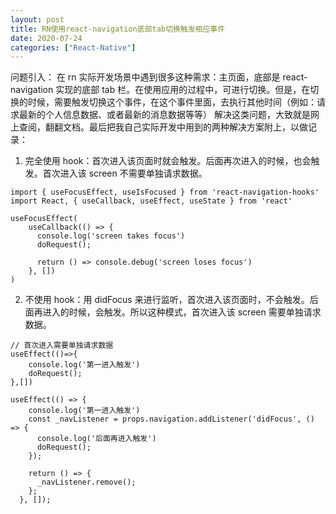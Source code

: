 ```yaml
---
layout: post
title: RN使用react-navigation底部tab切换触发相应事件
date: 2020-07-24
categories: ["React-Native"]
---
```


问题引入：
在 rn 实际开发场景中遇到很多这种需求：主页面，底部是 react-navigation 实现的底部 tab 栏。在使用应用的过程中，可进行切换。但是，在切换的时候，需要触发切换这个事件，在这个事件里面，去执行其他时间（例如：请求最新的个人信息数据、或者最新的消息数据等等）
解决这类问题，大致就是网上查阅，翻翻文档。最后把我自己实际开发中用到的两种解决方案附上，以做记录：

1. 完全使用 hook：首次进入该页面时就会触发。后面再次进入的时候，也会触发。首次进入该 screen 不需要单独请求数据。

```
import { useFocusEffect, useIsFocused } from 'react-navigation-hooks'
import React, { useCallback, useEffect, useState } from 'react'

useFocusEffect(
    useCallback(() => {
      console.log('screen takes focus')
      doRequest();

      return () => console.debug('screen loses focus')
    }, [])
)
```

2. 不使用 hook：用 didFocus 来进行监听，首次进入该页面时，不会触发。后面再进入的时候，会触发。所以这种模式，首次进入该 screen 需要单独请求数据。

```
// 首次进入需要单独请求数据
useEffect(()=>{
    console.log('第一进入触发')
    doRequest();
},[])

useEffect(() => {
    console.log('第一进入触发')
    const _navListener = props.navigation.addListener('didFocus', () => {
      console.log('后面再进入触发')
      doRequest();
    });

    return () => {
      _navListener.remove();
    };
  }, []);
```
